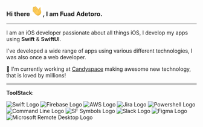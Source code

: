 ### Hi there <img src="https://raw.githubusercontent.com/fuad-adetoro/fuad-adetoro/main/wave.gif" width="30" />, I am Fuad Adetoro.

---

I am an iOS developer passionate about all things iOS, I develop my apps using **Swift** & **SwiftUI**.

I've developed a wide range of apps using various different technologies, I was also once a web developer.

🔭 I'm currently working at <a href="https://www.candyspace.com">Candyspace</a> making awesome new technology, that is loved by millions!</a>

---

**ToolStack**:

<img src="https://developer.apple.com/swift/images/swift-og.png" alt="Swift Logo" width="50" height="50" /> <img src="https://www.gstatic.com/devrel-devsite/prod/v48d5b7fe78425d6a73163cf28706f05fb6b7cff97bdc98bbcd2f38818604a511/firebase/images/touchicon-180.png" alt="Firebase Logo" width="50" height="50" /> <img src="https://d1.awsstatic.com/logos/aws-logo-lockups/poweredbyaws/PB_AWS_logo_RGB_stacked_REV_SQ.91cd4af40773cbfbd15577a3c2b8a346fe3e8fa2.png" alt="AWS Logo" width="50" height="50" /> <img src="https://cdn.icon-icons.com/icons2/2699/PNG/512/atlassian_jira_logo_icon_170511.png" alt="Jira Logo" width="50" height="50" /> <img src="https://upload.wikimedia.org/wikipedia/commons/2/2f/PowerShell_5.0_icon.png" alt="Powershell Logo" width="50" height="50" /> <img src="https://help.apple.com/assets/6152754A4192845C4361C49A/6152754B4192845C4361C4A1/en_GB/d94aa1c4979b25e9ffbda97fcbae219a.png" alt="Command Line Logo" width="50" height="50" /> <img src="https://developer.apple.com/assets/elements/icons/sf-symbols/sf-symbols-128x128_2x.png" alt="SF Symbols Logo" width="50" height="50" /> <img src="https://cdn.mos.cms.futurecdn.net/SDDw7CnuoUGax6x9mTo7dd.jpg" alt="Slack Logo" width="50" height="50" /> <img src="https://i.pinimg.com/originals/56/67/67/56676773cb4f0c00d7d47c6a84b9407c.png" alt="Figma Logo" width="50" height="50" /> <img src="https://play-lh.googleusercontent.com/vNxSIZtXz4ppn1HNAZmynQy--JUzmMNzBSgPDLYjn4FAxNv3DZxlNZOZw1m251UDksY" alt="Microsoft Remote Desktop Logo" width="50" height="50" />
 

<!--<img src="https://raw.githubusercontent.com/fuad-adetoro/fuad-adetoro/main/wave.gif" width="30" />
-->
<!--
**fuad-adetoro/fuad-adetoro** is a ✨ _special_ ✨ repository because its `README.md` (this file) appears on your GitHub profile.

Here are some ideas to get you started:

- 🔭 I’m currently working on ...
- 🌱 I’m currently learning ...
- 👯 I’m looking to collaborate on ...
- 🤔 I’m looking for help with ...
- 💬 Ask me about ...
- 📫 How to reach me: ...
- 😄 Pronouns: ...
- ⚡ Fun fact: ...
-->
